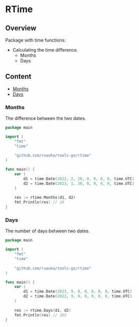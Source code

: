 # RTime

## Overview
Package with time functions:
- Calculating the time difference.
  - Months
  - Days

## Content
- [Months](#months)
- [Days](#days)

### Months
The difference between the two dates.
```go
package main

import (
    "fmt"
    "time"
    
    "github.com/ruauka/tools-go/rtime"
)

func main() {
    var (
        d1 = time.Date(2022, 2, 28, 0, 0, 0, 0, time.UTC)
        d2 = time.Date(2023, 1, 30, 0, 0, 0, 0, time.UTC)
    )
    
    res := rtime.Months(d1, d2)
    fmt.Println(res) // 10
}
```

### Days
The number of days between two dates.
```go
package main

import (
    "fmt"
    "time"
    
    "github.com/ruauka/tools-go/rtime"
)

func main() {
    var (
        d1 = time.Date(2023, 9, 9, 0, 0, 0, 0, time.UTC)
        d2 = time.Date(2022, 9, 9, 0, 0, 0, 0, time.UTC)
    )
    
    res := rtime.Days(d1, d2)
    fmt.Println(res) // 365
}
```
